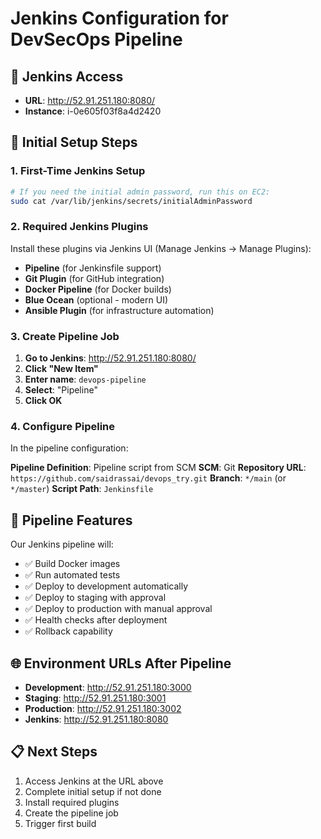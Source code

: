 # Jenkins Configuration for DevSecOps Pipeline

## 🎯 Jenkins Access
- **URL**: http://52.91.251.180:8080/
- **Instance**: i-0e605f03f8a4d2420

## 🔧 Initial Setup Steps

### 1. First-Time Jenkins Setup
```bash
# If you need the initial admin password, run this on EC2:
sudo cat /var/lib/jenkins/secrets/initialAdminPassword
```

### 2. Required Jenkins Plugins
Install these plugins via Jenkins UI (Manage Jenkins → Manage Plugins):
- **Pipeline** (for Jenkinsfile support)
- **Git Plugin** (for GitHub integration)
- **Docker Pipeline** (for Docker builds)
- **Blue Ocean** (optional - modern UI)
- **Ansible Plugin** (for infrastructure automation)

### 3. Create Pipeline Job

1. **Go to Jenkins**: http://52.91.251.180:8080/
2. **Click "New Item"**
3. **Enter name**: `devops-pipeline`
4. **Select**: "Pipeline"
5. **Click OK**

### 4. Configure Pipeline
In the pipeline configuration:

**Pipeline Definition**: Pipeline script from SCM
**SCM**: Git
**Repository URL**: `https://github.com/saidrassai/devops_try.git`
**Branch**: `*/main` (or `*/master`)
**Script Path**: `Jenkinsfile`

## 🚀 Pipeline Features

Our Jenkins pipeline will:
- ✅ Build Docker images
- ✅ Run automated tests
- ✅ Deploy to development automatically
- ✅ Deploy to staging with approval
- ✅ Deploy to production with manual approval
- ✅ Health checks after deployment
- ✅ Rollback capability

## 🌐 Environment URLs After Pipeline
- **Development**: http://52.91.251.180:3000
- **Staging**: http://52.91.251.180:3001
- **Production**: http://52.91.251.180:3002
- **Jenkins**: http://52.91.251.180:8080

## 📋 Next Steps
1. Access Jenkins at the URL above
2. Complete initial setup if not done
3. Install required plugins
4. Create the pipeline job
5. Trigger first build
